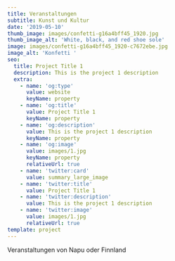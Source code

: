 ```yaml
---
title: Veranstaltungen
subtitle: Kunst und Kultur
date: '2019-05-10'
thumb_image: images/confetti-g16a4bff45_1920.jpg
thumb_image_alt: 'White, black, and red shoe sole'
image: images/confetti-g16a4bff45_1920-c7672ebe.jpg
image_alt: 'Konfetti '
seo:
  title: Project Title 1
  description: This is the project 1 description
  extra:
    - name: 'og:type'
      value: website
      keyName: property
    - name: 'og:title'
      value: Project Title 1
      keyName: property
    - name: 'og:description'
      value: This is the project 1 description
      keyName: property
    - name: 'og:image'
      value: images/1.jpg
      keyName: property
      relativeUrl: true
    - name: 'twitter:card'
      value: summary_large_image
    - name: 'twitter:title'
      value: Project Title 1
    - name: 'twitter:description'
      value: This is the project 1 description
    - name: 'twitter:image'
      value: images/1.jpg
      relativeUrl: true
template: project
---
```

Veranstaltungen von Napu oder Finnland
